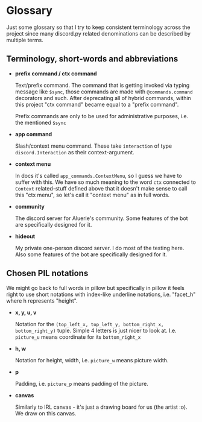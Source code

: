# Glossary

Just some glossary so that I try to keep consistent terminology across the project since many discord.py related denominations can be described by multiple terms.

## Terminology, short-words and abbreviations

* **prefix command / ctx command**

    Text/prefix command. The command that is getting invoked via typing message like `$sync`, those commands are made with `@commands.command` decorators and such. After deprecating all of hybrid commands, within this project "ctx command" became equal to a "prefix command".

    Prefix commands are only to be used for administrative purposes, i.e. the mentioned `$sync`

* **app command**

    Slash/context menu command. These take `interaction` of type `discord.Interaction` as their context-argument.

* **context menu**

    In docs it's called `app_commands.ContextMenu`, so I guess we have to suffer with this. We have so much meaning to the word `ctx` connected to `Context` related-stuff defined above that it doesn't make sense to call this "ctx menu", so let's call it "context menu" as in full words.

* **community**

    The discord server for Aluerie's community. Some features of the bot are specifically designed for it.

* **hideout**

    My private one-person discord server. I do most of the testing here. Also some features of the bot are specifically designed for it.

## Chosen PIL notations

We might go back to full words in pillow but specifically in pillow it feels right to use short notations with index-like underline notations, i.e. "facet_h" where h represents "height".

* **x, y, u, v**

    Notation for the `(top_left_x, top_left_y, bottom_right_x, bottom_right_y)` tuple. Simple 4 letters is just nicer to look at. I.e. `picture_u` means coordinate for its `bottom_right_x`

* **h, w**

    Notation for height, width, i.e. `picture_w` means picture width.

* **p**

    Padding, i.e. `picture_p` means padding of the picture.

* **canvas**

    Similarly to IRL canvas - it's just a drawing board for us (the artist :o). We draw on this canvas.
